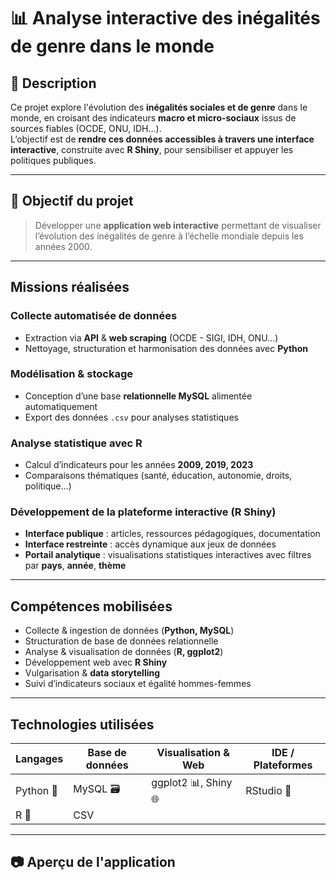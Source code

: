 
# 📊 Analyse interactive des inégalités de genre dans le monde

## 📌 Description
Ce projet explore l'évolution des **inégalités sociales et de genre** dans le monde, en croisant des indicateurs **macro et micro-sociaux** issus de sources fiables (OCDE, ONU, IDH…).  
L’objectif est de **rendre ces données accessibles à travers une interface interactive**, construite avec **R Shiny**, pour sensibiliser et appuyer les politiques publiques.

---

## 🎯 Objectif du projet

> Développer une **application web interactive** permettant de visualiser l’évolution des inégalités de genre à l’échelle mondiale depuis les années 2000.

---

##  Missions réalisées

### Collecte automatisée de données
- Extraction via **API** & **web scraping** (OCDE - SIGI, IDH, ONU…)
- Nettoyage, structuration et harmonisation des données avec **Python**

### Modélisation & stockage
- Conception d’une base **relationnelle MySQL** alimentée automatiquement
- Export des données `.csv` pour analyses statistiques

### Analyse statistique avec R
- Calcul d’indicateurs pour les années **2009, 2019, 2023**
- Comparaisons thématiques (santé, éducation, autonomie, droits, politique…)

### Développement de la plateforme interactive (R Shiny)
- **Interface publique** : articles, ressources pédagogiques, documentation
- **Interface restreinte** : accès dynamique aux jeux de données
- **Portail analytique** : visualisations statistiques interactives avec filtres par **pays**, **année**, **thème**

---

## Compétences mobilisées
- Collecte & ingestion de données (**Python, MySQL**)
- Structuration de base de données relationnelle
- Analyse & visualisation de données (**R, ggplot2**)
- Développement web avec **R Shiny**
- Vulgarisation & **data storytelling**
- Suivi d’indicateurs sociaux et égalité hommes-femmes

---

## Technologies utilisées

| Langages     | Base de données | Visualisation & Web | IDE / Plateformes |
|--------------|------------------|----------------------|-------------------|
| Python 🐍     | MySQL 🗃️          | ggplot2 📊, Shiny 🌐   | RStudio 🧠         |
| R 📘          | CSV              |                      |                   |

---

## 📷 Aperçu de l'application



